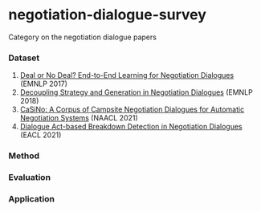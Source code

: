 # negotiation-dialogue-survey
Category on the negotiation dialogue papers


### Dataset
1. [Deal or No Deal? End-to-End Learning for Negotiation Dialogues](https://arxiv.org/pdf/1706.05125.pdf) (EMNLP 2017)
2. [Decoupling Strategy and Generation in Negotiation Dialogues](https://aclanthology.org/D18-1256.pdf) (EMNLP 2018)
3. [CaSiNo: A Corpus of Campsite Negotiation Dialogues for Automatic Negotiation Systems](https://aclanthology.org/2021.naacl-main.254.pdf) (NAACL 2021)
4. [Dialogue Act-based Breakdown Detection in Negotiation Dialogues](https://aclanthology.org/2021.eacl-main.63.pdf) (EACL 2021)


### Method


### Evaluation


### Application
